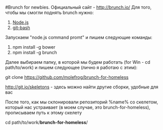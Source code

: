 #Brunch for newbies. 
Официальный сайт - http://brunch.io/
Для того, чтобы мы смогли поднять brunch нужно:

1) [Node.js](http://nodejs.org)
2) [git-bash](http://git-scm.com/downloads)

Запускаем "node.js command promt" и пишем следующие команды:

1) npm install -g bower
2) npm install -g brunch

Далее выбираем папку, в которой мы будем работать (for Win - cd path/to/work) и пишем следующее (лично я работаю с этим):

git clone https://github.com/molefrog/brunch-for-homeless

http://git.io/skeletons - здесь можно найти другие сборки, удобные для вас

После того, как мы склонировали репозиторий %name% со скелетом, который нас устраивает (в моем случае, это brunch-for-homeless), прописываем путь к этому скелету

cd path/to/work/__brunch-for-homeless__/
